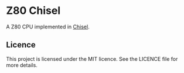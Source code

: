 # Z80 Chisel

A Z80 CPU implemented in [Chisel](https://chisel-lang.org/).

## Licence

This project is licensed under the MIT licence. See the LICENCE file for more details.
